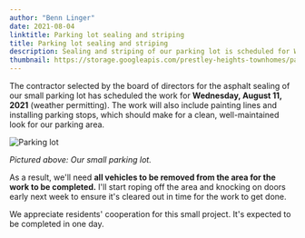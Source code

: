 ```yaml
---
author: "Benn Linger"
date: 2021-08-04
linktitle: Parking lot sealing and striping
title: Parking lot sealing and striping
description: Sealing and striping of our parking lot is scheduled for Wednesday, August 11.
thumbnail: https://storage.googleapis.com/prestley-heights-townhomes/parking-lot-20210804.jpg
---
```


The contractor selected by the board of directors for the asphalt sealing of our small parking lot has scheduled the work for **Wednesday, August 11, 2021** (weather permitting). The work will also include painting lines and installing parking stops, which should make for a clean, well-maintained look for our parking area.

![Parking lot](https://storage.googleapis.com/prestley-heights-townhomes/parking-lot-20210804.jpg)

*Pictured above: Our small parking lot.*

As a result, we'll need **all vehicles to be removed from the area for the work to be completed.** I'll start roping off the area and knocking on doors early next week to ensure it's cleared out in time for the work to get done.

We appreciate residents' cooperation for this small project. It's expected to be completed in one day.